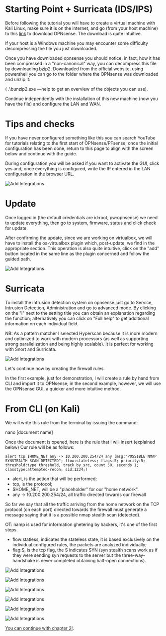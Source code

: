 # Starting Point + Surricata (IDS/IPS)

Before following the tutorial you will have to create a virtual machine with Kali Linux, make sure it is on the internet, and go (from your host machine) to this [link](https://opnsense.org/download/)  to download OPNsense.
The download is quite intuitive.

If your host is a Windows machine you may encounter some difficulty decompressing the file you just downloaded.

Once you have downloaded opnsense you should notice, in fact, how it has been compressed in a "non-canonical" way, you can decompress this file by downloading bzip2. 
Downloaded from the official website, using powershell you can go to the folder where the OPNsense was downloaded and unzip it:


( .\bunzip2.exe —help to get an overview of the objects you can use).

Continue independently with the installation of this new machine (now you have the file) and configure the LAN and WAN.

# Tips and checks

If you have never configured something like this you can search YouTube for tutorials relating to the first start of OPNsense/PFsense; once the initial configuration has been done, return to this page to align with the screen below and continue with the guide.

During configuration you will be asked if you want to activate the GUI, click yes and, once everything is configured, write the IP entered in the LAN configuration in the browser URL.


![Add Integrations](./Assets/ch1im1.JPG.jpg)

# Update

Once logged in (the default credentials are id:root, pw:opnsense) we need to update everything, then go to system, firmware, status and click check for update.

After confirming the update, since we are working on virtualbox, we will have to install the os-virtualbox plugin which, post-update, we find in the appropriate section.
This operation is also quite intuitive, click on the "add" button located in the same line as the plugin concerned and follow the guided path.

![Add Integrations](./Assets/ch1im2.png)

# Surricata

To install the intrusion detection system on opnsense just go to Service, Intrusion Detection, Administration and go to advanced mode.
By clicking on the "i" next to the setting title you can obtain an explanation regarding the function; alternatively you can click on "Full help" to get additional information on each individual field.

NB: As a pattern matcher I selected Hyperscan because it is more modern and optimized to work with modern processors (as well as supporting strong parallelization and being highly scalable). 
It is perfect for working with Snort and Surricata.

![Add Integrations](./Assets/ch1im3.png)

Let's continue now by creating the firewall rules. 

In the first example, just for demonstration, I will create a rule by hand from CLI and import it to OPNsense; in the second example, however, we will use the OPNsense GUI, a quicker and more intuitive method.

# From CLI (on Kali)

We will write this rule from the terminal by issuing the command:

nano [document name]

Once the document is opened, here is the rule that I will insert (explained below)
Our rule will be as follows:
```
alert tcp $HOME_NET any -> 10.200.200.254/24 any (msg:"POSSIBLE NMAP SYNSTEALTH SCAN DETECTED"; flow:stateless; flags:S; priority:5; threshold:type threshold, track by_src, count 50, seconds 1; classtype:attempted-recon; sid:1234;)
```

- alert, is the action that will be performed;
- tcp, is the protocol;
- $HOME_NET, will be a "placeholder" for our "home network".
- any -> 10.200.200.254/24, all traffic directed towards our firewall

So far we say that all the traffic arriving from the home network on the TCP protocol (on each port) directed towards the firewall must generate a message saying that it is a possible nmap stealth scan (detected).

OT: namp is used for information ghetering by hackers, it's one of the first steps.

- flow:statless, indicates the stateless state, it is based exclusively on the individual configured rules, the packets are analyzed individually;
- flag:S, is the tcp flag, the S indicates SYN (syn stealth scans work as if they were sending syn requests to the server but the three-way-handshake is never completed obtaining half-open connections).

  

![Add Integrations](./Assets/ch1im4.png)








![Add Integrations](./Assets/ch1im5.png)


![Add Integrations](./Assets/ch1im6.png)



![Add Integrations](./Assets/ch1im7.png)


![Add Integrations](./Assets/ch1im8.png)


![Add Integrations](./Assets/ch1im9.png)

[You can continue with chapter 2!](./Chapter2-HL.md).
